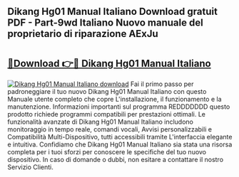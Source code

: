 ## Dikang Hg01 Manual Italiano Download gratuit PDF - Part-9wd Italiano Nuovo manuale del proprietario di riparazione AExJu

# <h2><a href="http://dfe2rpo.blite.top/?on=Dikang+Hg01+Manual+Italiano">🔗Download 👉🔴 Dikang Hg01 Manual Italiano</a></h2>

[![Dikang Hg01 Manual Italiano download](https://i.imgur.com/lujVjoI.png)](http://dfe2rpo.blite.top/?on=Dikang+Hg01+Manual+Italiano)
Fai il primo passo per padroneggiare il tuo nuovo Dikang Hg01 Manual Italiano con questo Manuale utente completo che copre L'installazione, il funzionamento e la manutenzione. Informazioni importanti sul programma REDDDDDDD questo prodotto richiede programmi compatibili per prestazioni ottimali. Le funzionalità avanzate di Dikang Hg01 Manual Italiano includono monitoraggio in tempo reale, comandi vocali, Avvisi personalizzabili e Compatibilità Multi-Dispositivo, tutti accessibili tramite L'interfaccia elegante e intuitiva. Confidiamo che Dikang Hg01 Manual Italiano sia stata una risorsa completa per i tuoi sforzi per conoscere le specifiche del tuo nuovo dispositivo. In caso di domande o dubbi, non esitare a contattare il nostro Servizio Clienti.
